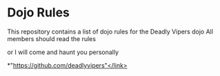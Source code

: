 Dojo Rules
==========

This repository contains a list of dojo rules for the Deadly Vipers dojo
All members should read the rules

or I will come and haunt you personally

*<link>"https://github.com/deadlyvipers"</link>
